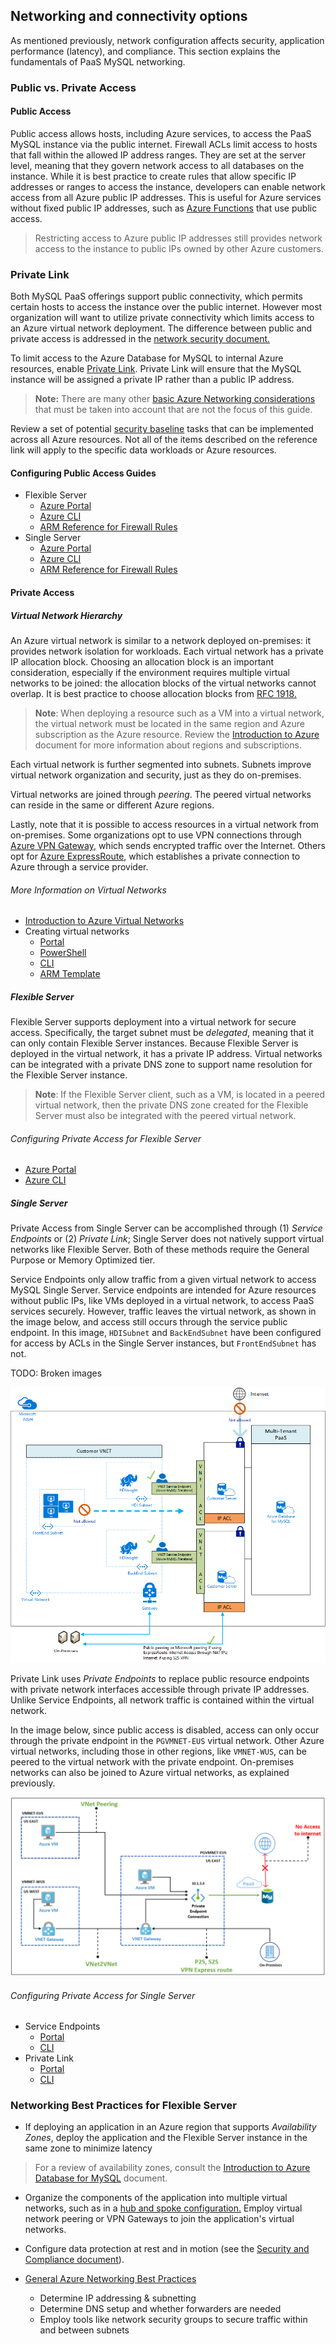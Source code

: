 ## Networking and connectivity options

As mentioned previously, network configuration affects security, application performance (latency), and compliance. This section explains the fundamentals of PaaS MySQL networking.

### Public vs. Private Access

#### Public Access

Public access allows hosts, including Azure services, to access the PaaS MySQL instance via the public internet. Firewall ACLs limit access to hosts that fall within the allowed IP address ranges. They are set at the server level, meaning that they govern network access to all databases on the instance. While it is best practice to create rules that allow specific IP addresses or ranges to access the instance, developers can enable network access from all Azure public IP addresses. This is useful for Azure services without fixed public IP addresses, such as [Azure Functions](https://docs.microsoft.com/azure/azure-functions/functions-overview) that use public access.

> Restricting access to Azure public IP addresses still provides network access to the instance to public IPs owned by other Azure customers.

### Private Link

Both MySQL PaaS offerings support public connectivity, which permits certain hosts to access the instance over the public internet.  However most organization will want to utilize private connectivity which limits access to an Azure virtual network deployment. The difference between public and private access is addressed in the [network security document.](./06_01_Networking.md)

To limit access to the Azure Database for MySQL to internal Azure resources, enable [Private Link](https://docs.microsoft.com/azure/mysql/concepts-data-access-security-private-link).  Private Link will ensure that the MySQL instance will be assigned a private IP rather than a public IP address.

> **Note:** There are many other [basic Azure Networking considerations](https://docs.microsoft.com/azure/mysql/concepts-data-access-and-security-vnet) that must be taken into account that are not the focus of this guide.

Review a set of potential [security baseline](https://docs.microsoft.com/azure/mysql/security-baseline) tasks that can be implemented across all Azure resources. Not all of the items described on the reference link will apply to the specific data workloads or Azure resources.

#### Configuring Public Access Guides

- Flexible Server
  - [Azure Portal](https://docs.microsoft.com/azure/mysql/flexible-server/how-to-manage-firewall-portal)
  - [Azure CLI](https://docs.microsoft.com/azure/mysql/flexible-server/how-to-manage-firewall-cli)
  - [ARM Reference for Firewall Rules](https://docs.microsoft.com/azure/templates/microsoft.dbformysql/flexibleservers/firewallrules?tabs=json)
- Single Server
  - [Azure Portal](https://docs.microsoft.com/azure/mysql/howto-manage-firewall-using-portal)
  - [Azure CLI](https://docs.microsoft.com/azure/mysql/howto-manage-firewall-using-cli)
  - [ARM Reference for Firewall Rules](https://docs.microsoft.com/azure/templates/microsoft.dbformysql/servers/firewallrules?tabs=json)

#### Private Access

##### Virtual Network Hierarchy

An Azure virtual network is similar to a network deployed on-premises: it provides network isolation for workloads. Each virtual network has a private IP allocation block. Choosing an allocation block is an important consideration, especially if the environment requires multiple virtual networks to be joined: the allocation blocks of the virtual networks cannot overlap. It is best practice to choose allocation blocks from [RFC 1918.](https://datatracker.ietf.org/doc/html/rfc1918)

> **Note**: When deploying a resource such as a VM into a virtual network, the virtual network must be located in the same region and Azure subscription as the Azure resource. Review the [Introduction to Azure](../02_IntroToMySQL/02_02_Introduction_to_Azure.md) document for more information about regions and subscriptions.

Each virtual network is further segmented into subnets. Subnets improve virtual network organization and security, just as they do on-premises.

Virtual networks are joined through *peering*. The peered virtual networks can reside in the same or different Azure regions.

Lastly, note that it is possible to access resources in a virtual network from on-premises. Some organizations opt to use VPN connections through [Azure VPN Gateway](https://docs.microsoft.com/azure/vpn-gateway/vpn-gateway-about-vpngateways), which sends encrypted traffic over the Internet. Others opt for [Azure ExpressRoute](https://docs.microsoft.com/azure/expressroute/expressroute-introduction), which establishes a private connection to Azure through a service provider.

###### More Information on Virtual Networks

- [Introduction to Azure Virtual Networks](https://docs.microsoft.com/learn/modules/introduction-to-azure-virtual-networks/)
- Creating virtual networks
  - [Portal](https://docs.microsoft.com/azure/virtual-network/quick-create-portal)
  - [PowerShell](https://docs.microsoft.com/azure/virtual-network/quick-create-powershell)
  - [CLI](https://docs.microsoft.com/azure/virtual-network/quick-create-cli)
  - [ARM Template](https://docs.microsoft.com/azure/virtual-network/quick-create-template)

##### Flexible Server

Flexible Server supports deployment into a virtual network for secure access. Specifically, the target subnet must be *delegated*, meaning that it can only contain Flexible Server instances. Because Flexible Server is deployed in the virtual network, it has a private IP address. Virtual networks can be integrated with a private DNS zone to support name resolution for the Flexible Server instance.

> **Note**: If the Flexible Server client, such as a VM, is located in a peered virtual network, then the private DNS zone created for the Flexible Server must also be integrated with the peered virtual network.

###### Configuring Private Access for Flexible Server

- [Azure Portal](https://docs.microsoft.com/azure/mysql/flexible-server/how-to-manage-virtual-network-portal)
- [Azure CLI](https://docs.microsoft.com/azure/mysql/flexible-server/how-to-manage-virtual-network-cli)

##### Single Server

Private Access from Single Server can be accomplished through (1) *Service Endpoints* or (2) *Private Link*; Single Server does not natively support virtual networks like Flexible Server. Both of these methods require the General Purpose or Memory Optimized tier.

Service Endpoints only allow traffic from a given virtual network to access MySQL Single Server. Service endpoints are intended for Azure resources without public IPs, like VMs deployed in a virtual network, to access PaaS services securely. However, traffic leaves the virtual network, as shown in the image below, and access still occurs through the service public endpoint. In this image, `HDISubnet` and `BackEndSubnet` have been configured for access by ACLs in the Single Server instances, but `FrontEndSubnet` has not.

TODO: Broken images

![This image demonstrates how VNet service endpoints allow access to Single Server, but data leaves the virtual network.](./media/vnet-concept.png "Service endpoints and Single Server")

Private Link uses *Private Endpoints* to replace public resource endpoints with private network interfaces accessible through private IP addresses. Unlike Service Endpoints, all network traffic is contained within the virtual network.

In the image below, since public access is disabled, access can only occur through the private endpoint in the `PGVMNET-EUS` virtual network. Other Azure virtual networks, including those in other regions, like `VMNET-WUS`, can be peered to the virtual network with the private endpoint. On-premises networks can also be joined to Azure virtual networks, as explained previously.

![This image explains how private endpoints work to bring PaaS services into virtual networks.](./media/show-private-link-overview.png "Private endpoints")

###### Configuring Private Access for Single Server

- Service Endpoints
  - [Portal](https://docs.microsoft.com/azure/mysql/howto-manage-vnet-using-portal)
  - [CLI](https://docs.microsoft.com/azure/mysql/howto-manage-vnet-using-cli)
- Private Link
  - [Portal](https://docs.microsoft.com/azure/mysql/howto-configure-privatelink-portal)
  - [CLI](https://docs.microsoft.com/azure/mysql/howto-configure-privatelink-cli)

### Networking Best Practices for Flexible Server

- If deploying an application in an Azure region that supports *Availability Zones*, deploy the application and the Flexible Server instance in the same zone to minimize latency

> For a review of availability zones, consult the [Introduction to Azure Database for MySQL](../02_IntroToMySQL/02_03_Azure_MySQL.md) document.

- Organize the components of the application into multiple virtual networks, such as in a [hub and spoke configuration.](https://docs.microsoft.com/azure/architecture/reference-architectures/hybrid-networking/hub-spoke?tabs=cli) Employ virtual network peering or VPN Gateways to join the application's virtual networks.

- Configure data protection at rest and in motion (see the [Security and Compliance document](03_MySQL_Security_Compliance.md)).

- [General Azure Networking Best Practices](https://docs.microsoft.com/azure/cloud-adoption-framework/migrate/azure-best-practices/migrate-best-practices-networking)
  - Determine IP addressing & subnetting
  - Determine DNS setup and whether forwarders are needed
  - Employ tools like network security groups to secure traffic within and between subnets
